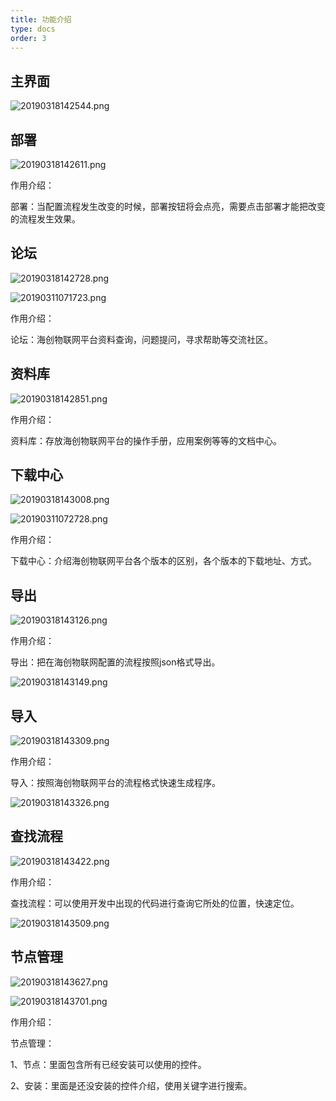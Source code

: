 ```yaml
---
title: 功能介绍
type: docs
order: 3
---
```

## 主界面

![20190318142544.png](https://i.loli.net/2019/03/18/5c8f39ecbcf26.png)

## 部署

![20190318142611.png](https://i.loli.net/2019/03/18/5c8f3a0854e20.png)

作用介绍：

部署：当配置流程发生改变的时候，部署按钮将会点亮，需要点击部署才能把改变的流程发生效果。

## 论坛

![20190318142728.png](https://i.loli.net/2019/03/18/5c8f3a54b66cf.png)

![20190311071723.png](https://i.loli.net/2019/03/11/5c859b198ebd5.png)

作用介绍：

论坛：海创物联网平台资料查询，问题提问，寻求帮助等交流社区。

## 资料库

![20190318142851.png](https://i.loli.net/2019/03/18/5c8f3aa83e901.png)

作用介绍：

资料库：存放海创物联网平台的操作手册，应用案例等等的文档中心。

## 下载中心

![20190318143008.png](https://i.loli.net/2019/03/18/5c8f3af4b0c4e.png)

![20190311072728.png](https://i.loli.net/2019/03/11/5c859d6f9005b.png)

作用介绍：

下载中心：介绍海创物联网平台各个版本的区别，各个版本的下载地址、方式。

## 导出

![20190318143126.png](https://i.loli.net/2019/03/18/5c8f3b435bee3.png)

作用介绍：

导出：把在海创物联网配置的流程按照json格式导出。

![20190318143149.png](https://i.loli.net/2019/03/18/5c8f3b5a556cd.png)

## 导入

![20190318143309.png](https://i.loli.net/2019/03/18/5c8f3baa66d89.png)

作用介绍：

导入：按照海创物联网平台的流程格式快速生成程序。

![20190318143326.png](https://i.loli.net/2019/03/18/5c8f3bbbe4fdc.png)

## 查找流程

![20190318143422.png](https://i.loli.net/2019/03/18/5c8f3bf2c17ba.png)

作用介绍：

查找流程：可以使用开发中出现的代码进行查询它所处的位置，快速定位。

![20190318143509.png](https://i.loli.net/2019/03/18/5c8f3c21cade3.png)

## 节点管理

![20190318143627.png](https://i.loli.net/2019/03/18/5c8f3c703682d.png)

![20190318143701.png](https://i.loli.net/2019/03/18/5c8f3c928c706.png)

作用介绍：

节点管理：

1、节点：里面包含所有已经安装可以使用的控件。

2、安装：里面是还没安装的控件介绍，使用关键字进行搜索。